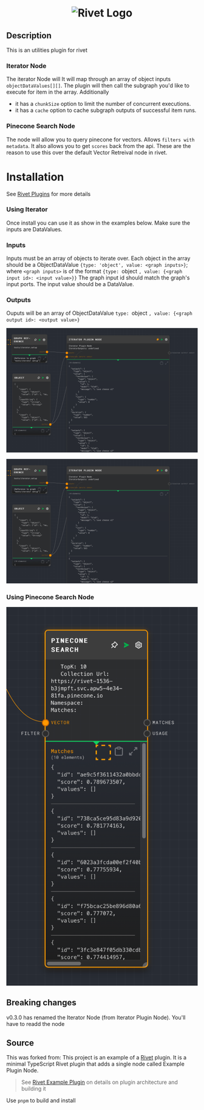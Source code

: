 <h1 align="center"><img src="https://rivet.ironcladapp.com/img/logo-banner-wide.png" alt="Rivet Logo"></h1>

## Description

This is an utilities plugin for rivet

### Iterator Node

The iterator Node will It will map through an array of object inputs `objectDataValues[][]`. The plugin will then call the subgraph you'd like to execute for item in the array.  Additionally

- it has a `chunkSize` option to limit the number of concurrent executions.
- it has a `cache` option to cache subgraph outputs of successful item runs.

### Pinecone Search Node

The node will allow you to query pinecone for vectors.  Allows `filters with metadata`.   It also allows you to get `scores` back from the api.  These are the reason to use this over the default Vector Retreival node in rivet.

# Installation

See [Rivet Plugins](https://rivet.ironcladapp.com/docs/user-guide/plugins) for more details

### Using Iterator

Once install you can use it as show in the examples below.  Make sure the inputs are DataValues.

### Inputs

Inputs must be an array of objects to iterate over.  Each object in the array should be a ObjectDataValue `{type: 'object', value: <graph inputs>}`; where `<graph inputs>` is of the format `{type: `object `, value: {<graph input id>: <input value>}}` The graph input id should match the graph's input ports.  The input value should be a DataValue.

### Outputs

Ouputs will be an array of ObjectDataValue `type: `object `, value: {<graph output id>: <output value>}`

![1709682618198](image/README/1709682618198.png)

![1709682622326](image/README/1709682622326.png)



### Using Pinecone Search Node

![1710344219550](image/README/1710344219550.png)

## Breaking changes

v0.3.0 has renamed the Iterator Node (from Iterator Plugin Node).  You'll have to readd the node

## Source

This was forked from: This project is an example of a [Rivet](https://github.com/Ironclad/rivet) plugin. It is a minimal TypeScript Rivet plugin that adds a single node called Example Plugin Node.

> See [Rivet Example Plugin](https://github.com/Ironclad/rivet) on details on plugin architecture and building it

Use `pnpm` to build and install
